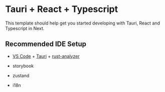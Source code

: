 # Tauri + React + Typescript

This template should help get you started developing with Tauri, React and Typescript in Next.

## Recommended IDE Setup

- [VS Code](https://code.visualstudio.com/) + [Tauri](https://marketplace.visualstudio.com/items?itemName=tauri-apps.tauri-vscode) + [rust-analyzer](https://marketplace.visualstudio.com/items?itemName=rust-lang.rust-analyzer)

- storybook
- zustand
- i18n
